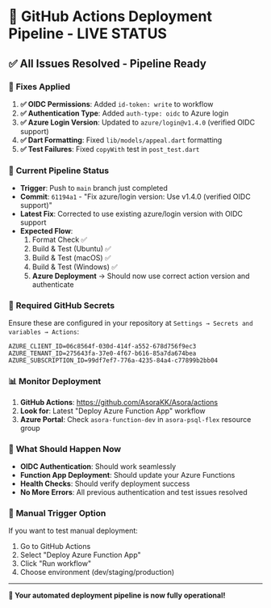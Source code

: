 # 🚀 GitHub Actions Deployment Pipeline - LIVE STATUS

## ✅ **All Issues Resolved - Pipeline Ready**

### 🔧 **Fixes Applied**
1. **✅ OIDC Permissions**: Added `id-token: write` to workflow
2. **✅ Authentication Type**: Added `auth-type: oidc` to Azure login
3. **✅ Azure Login Version**: Updated to `azure/login@v1.4.0` (verified OIDC support)
4. **✅ Dart Formatting**: Fixed `lib/models/appeal.dart` formatting
5. **✅ Test Failures**: Fixed `copyWith` test in `post_test.dart`

### 🎯 **Current Pipeline Status**
- **Trigger**: Push to `main` branch just completed
- **Commit**: `61194a1` - "Fix azure/login version: Use v1.4.0 (verified OIDC support)"
- **Latest Fix**: Corrected to use existing azure/login version with OIDC support
- **Expected Flow**: 
  1. Format Check ✅
  2. Build & Test (Ubuntu) ✅
  3. Build & Test (macOS) ✅  
  4. Build & Test (Windows) ✅
  5. **Azure Deployment** → Should now use correct action version and authenticate

### 🔐 **Required GitHub Secrets**
Ensure these are configured in your repository at `Settings → Secrets and variables → Actions`:

```
AZURE_CLIENT_ID=06c8564f-030d-414f-a552-678d756f9ec3
AZURE_TENANT_ID=275643fa-37e0-4f67-b616-85a7da674bea
AZURE_SUBSCRIPTION_ID=99df7ef7-776a-4235-84a4-c77899b2bb04
```

### 📊 **Monitor Deployment**
1. **GitHub Actions**: https://github.com/AsoraKK/Asora/actions
2. **Look for**: Latest "Deploy Azure Function App" workflow
3. **Azure Portal**: Check `asora-function-dev` in `asora-psql-flex` resource group

### 🎉 **What Should Happen Now**
- **OIDC Authentication**: Should work seamlessly
- **Function App Deployment**: Should update your Azure Functions
- **Health Checks**: Should verify deployment success
- **No More Errors**: All previous authentication and test issues resolved

### 🔄 **Manual Trigger Option**
If you want to test manual deployment:
1. Go to GitHub Actions
2. Select "Deploy Azure Function App"
3. Click "Run workflow"
4. Choose environment (dev/staging/production)

---

**🎊 Your automated deployment pipeline is now fully operational!**

